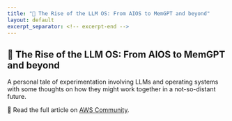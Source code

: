 ```yaml
---
title: "🧪 The Rise of the LLM OS: From AIOS to MemGPT and beyond"
layout: default
excerpt_separator: <!-- excerpt-end -->
---
```


## 🧪 The Rise of the LLM OS: From AIOS to MemGPT and beyond

<!-- excerpt-start -->

A personal tale of experimentation involving LLMs and operating systems with some thoughts on how they might work together in a not-so-distant future.

📝 Read the full article on [AWS Community](https://community.aws/content/2eojjD2E7TBgPFJmB2FGAtrSSBh/the-rise-of-the-llm-os-from-aios-to-memgpt-and-beyond).

<!-- excerpt-end -->